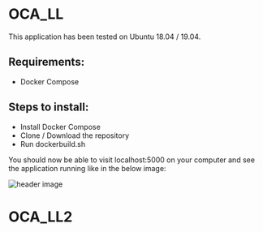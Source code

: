 # OCA_LL

This application has been tested on Ubuntu 18.04 / 19.04.

## Requirements:

- Docker Compose

## Steps to install:

* Install Docker Compose
* Clone / Download the repository
* Run dockerbuild.sh

You should now be able to visit localhost:5000 on your computer and see the application running like in the below image:


![header image](https://raw.githubusercontent.com/ja14000/OCA_LL/master/demo.PNG)

# OCA_LL2

